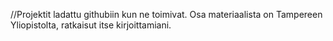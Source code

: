 //Projektit ladattu githubiin kun ne toimivat. Osa materiaalista on Tampereen Yliopistolta, ratkaisut itse kirjoittamiani. 
